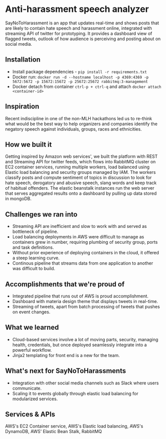 # Anti-harassment speech analyzer
SayNoToHarassment is an app that updates real-time and shows posts that are likely to contain hate speech and harassment online, integrated with streaming API of twitter for prototyping. It provides a dashboard view of flagged tweets, outlook of how audience is perceiving and posting about on social media.

## Installation
- Install package dependencies - `pip install -r requirements.txt`
- Docker run: `docker run -d --hostname localhost -p 4369:4369 -p 5672:5672 -p 15672:15672 -p 25672:25672 rabbitmq:3-management`
- Docker detach from container `ctrl-p + ctrl-q` and attach `docker attach <container-id>`

## Inspiration
Recent indiscipline in one of the non-MLH hackathons led us to re-think what would be the best way to help organizers and companies identify the negatory speech against individuals, groups, races and ethnicities. 

## How we built it
Getting inspired by Amazon web services', we built the platform with REST and Streaming API for twitter feeds, which flows into RabbitMQ cluster on EC2 container services, running multiple workers, load balanced using Elastic load balancing and security groups managed by IAM. The workers classify posts and compute sentiment of topics in discussion to look for hate speech, derogatory and abusive speech, slang words and keep track of habitual offenders. The elastic beanstalk instances run the web server that serves aggregated results onto a dashboard by pulling up data stored in mongoDB.

## Challenges we ran into
- Streaming API are inefficient and slow to work with and served as bottleneck of pipeline.
- Load balancing deployments in AWS were difficult to manage as containers grew in number, requiring plumbing of security group, ports and task definitions.
- Without prior experience of deploying containers in the cloud, it offered a steep learning curve.
- Continous pipeline that streams data from one application to another was difficult to build. 

## Accomplishments that we're proud of
- Integrated pipeline that runs out of AWS is proud accomplishment.
- Dashboard with materia design theme that displays tweets in real-time.
- Streaming of tweets, apart from batch processing of tweets that pushes on event changes.

## What we learned
- Cloud-based services involve a lot of moving parts, security, managing health, credentials, but once deployed seamlessly integrate into a powerful workflow.
- Jinja2 templating for front end is a new for the team.

## What's next for SayNoToHarassments
- Integration with other social media channels such as Slack where users communicate.
- Scaling it to events globally through elastic load balancing for modularized services.

## Services & APIs
AWS's EC2 Container service, AWS's Elastic load balancing, AWS's DynamoDB, AWS' Elastic Bean Stalk, RabbitMQ 



